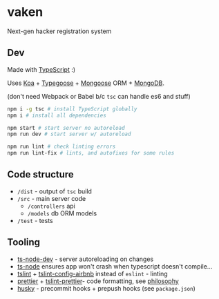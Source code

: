 # vaken
Next-gen hacker registration system


Dev
---
Made with [TypeScript](https://www.typescriptlang.org/) :)

Uses [Koa](https://koajs.com/) + [Typegoose](https://github.com/szokodiakos/typegoose) + [Mongoose](https://mongoosejs.com/) ORM + [MongoDB](https://www.npmjs.com/package/mongodb).

(don't need Webpack or Babel b/c `tsc` can handle es6 and stuff)

```bash
npm i -g tsc # install TypeScript globally
npm i # install all dependencies

npm start # start server no autoreload
npm run dev # start server w/ autoreload

npm run lint # check linting errors
npm run lint-fix # lints, and autofixes for some rules
```

Code structure
---
* `/dist` - output of `tsc` build
* `/src` - main server code
    * `/controllers` api
    * `/models` db ORM models
* `/test` - tests


Tooling
---

* [ts-node-dev](https://github.com/whitecolor/ts-node-dev) - server autoreloading on changes
* [ts-node](https://github.com/TypeStrong/ts-node) ensures app won't crash when typescript doesn't compile...
* [tslint](https://www.npmjs.com/package/tslint) + [tslint-config-airbnb](https://www.npmjs.com/package/tslint-config-airbnb) instead of `eslint` - linting
* [prettier](https://www.npmjs.com/package/prettier) + [tslint-prettier](https://www.npmjs.com/package/tslint-config-prettier)- code formatting, see [philosophy](https://alexjover.com/blog/use-prettier-with-tslint-and-be-happy/)
* [husky](https://github.com/typicode/husky) - precommit hooks + prepush hooks (see `package.json`)
